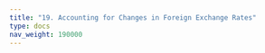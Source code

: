 ```yaml
---
title: "19. Accounting for Changes in Foreign Exchange Rates"
type: docs
nav_weight: 190000
---
```

